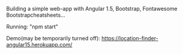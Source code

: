 Building a simple web-app with Angular 1.5, Bootstrap, Fontawesome Bootstrapcheatsheets...

Running: "npm start"

Demo(may be temporarily turned off): https://location-finder-angular15.herokuapp.com/
